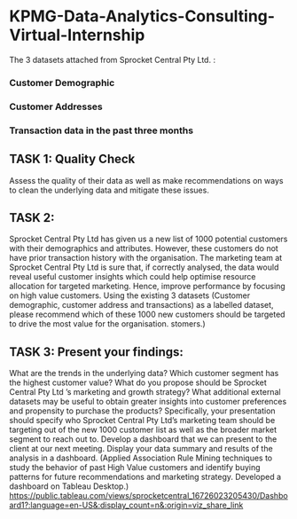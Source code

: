 # KPMG-Data-Analytics-Consulting-Virtual-Internship
The 3 datasets attached from Sprocket Central Pty Ltd. :

### Customer Demographic
### Customer Addresses
### Transaction data in the past three months

## TASK 1: Quality Check
Assess the quality of their data as well as make recommendations on ways to clean the underlying data and mitigate these issues. 

## TASK 2:

Sprocket Central Pty Ltd has given us a new list of 1000 potential customers with their demographics and attributes. However, these customers do not have prior transaction history with the organisation.
The marketing team at Sprocket Central Pty Ltd is sure that, if correctly analysed, the data would reveal useful customer insights which could help optimise resource allocation for targeted marketing. Hence, improve performance by focusing on high value customers.
Using the existing 3 datasets (Customer demographic, customer address and transactions) as a labelled dataset, please recommend which of these 1000 new customers should be targeted to drive the most value for the organisation. stomers.)
## TASK 3: Present your findings:

What are the trends in the underlying data?
Which customer segment has the highest customer value?
What do you propose should be Sprocket Central Pty Ltd ’s marketing and growth strategy?
What additional external datasets may be useful to obtain greater insights into customer preferences and propensity to purchase the products? Specifically, your presentation should specify who Sprocket Central Pty Ltd’s marketing team should be targeting out of the new 1000 customer list as well as the broader market segment to reach out to.
Develop a dashboard that we can present to the client at our next meeting. Display your data summary and results of the analysis in a dashboard. (Applied Association Rule Mining techniques to study the behavior of past High Value customers and identify buying patterns for future recommendations and marketing strategy. Developed a dashboard on Tableau Desktop.)
 https://public.tableau.com/views/sprocketcentral_16726023205430/Dashboard1?:language=en-US&:display_count=n&:origin=viz_share_link

